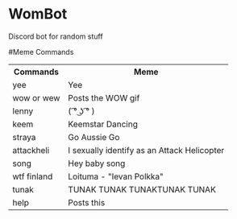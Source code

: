 # WomBot
Discord bot for random stuff

#Meme Commands
<table>
  <tr>
    <th>Commands</th>
    <th>Meme</th>
  </tr>
  <tr>
    <td>yee</td>
    <td>Yee</td>
  </tr>
  <tr>
    <td>wow or wew</td>
    <td>Posts the WOW gif</td>
  </tr>
  <tr>
    <td>lenny</td>
    <td>( ͡° ͜ʖ ͡° )</td>
  </tr>
  <tr>
    <td>keem</td>
    <td>Keemstar Dancing</td>
  </tr>
  <tr>
    <td>straya</td>
    <td>Go Aussie Go</td>
  </tr>
  <tr>
    <td>attackheli</td>
    <td>I sexually identify as an Attack Helicopter</td>
  </tr>
  <tr>
    <td>song</td>
    <td>Hey baby song</td>
  </tr>
  <tr>
    <td>wtf finland</td>
    <td>Loituma - "Ievan Polkka"</td>
  </tr>
  <tr>
    <td>tunak</td>
    <td>TUNAK TUNAK TUNAKTUNAK TUNAK</td>
  </tr>
  <tr>
    <td>help</td>
    <td>Posts this</td>
  </tr>
</table>
